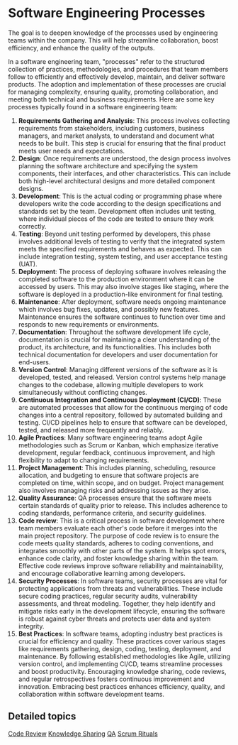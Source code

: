 # Software Engineering Processes

The goal is to deepen knowledge of the processes used by engineering teams within the company. This will help streamline collaboration, boost efficiency, and enhance the quality of the outputs.

In a software engineering team, "processes" refer to the structured collection of practices, methodologies, and procedures that team members follow to efficiently and effectively develop, maintain, and deliver software products. The adoption and implementation of these processes are crucial for managing complexity, ensuring quality, promoting collaboration, and meeting both technical and business requirements. Here are some key processes typically found in a software engineering team:

1. **Requirements Gathering and Analysis**: This process involves collecting requirements from stakeholders, including customers, business managers, and market analysts, to understand and document what needs to be built. This step is crucial for ensuring that the final product meets user needs and expectations.
2. **Design**: Once requirements are understood, the design process involves planning the software architecture and specifying the system components, their interfaces, and other characteristics. This can include both high-level architectural designs and more detailed component designs.
3. **Development**: This is the actual coding or programming phase where developers write the code according to the design specifications and standards set by the team. Development often includes unit testing, where individual pieces of the code are tested to ensure they work correctly.
4. **Testing**: Beyond unit testing performed by developers, this phase involves additional levels of testing to verify that the integrated system meets the specified requirements and behaves as expected. This can include integration testing, system testing, and user acceptance testing (UAT).
5. **Deployment**: The process of deploying software involves releasing the completed software to the production environment where it can be accessed by users. This may also involve stages like staging, where the software is deployed in a production-like environment for final testing.
6. **Maintenance**: After deployment, software needs ongoing maintenance which involves bug fixes, updates, and possibly new features. Maintenance ensures the software continues to function over time and responds to new requirements or environments.
7. **Documentation**: Throughout the software development life cycle, documentation is crucial for maintaining a clear understanding of the product, its architecture, and its functionalities. This includes both technical documentation for developers and user documentation for end-users.
8. **Version Control**: Managing different versions of the software as it is developed, tested, and released. Version control systems help manage changes to the codebase, allowing multiple developers to work simultaneously without conflicting changes.
9. **Continuous Integration and Continuous Deployment (CI/CD)**: These are automated processes that allow for the continuous merging of code changes into a central repository, followed by automated building and testing. CI/CD pipelines help to ensure that software can be developed, tested, and released more frequently and reliably.
10. **Agile Practices**: Many software engineering teams adopt Agile methodologies such as Scrum or Kanban, which emphasize iterative development, regular feedback, continuous improvement, and high flexibility to adapt to changing requirements.
11. **Project Management**: This includes planning, scheduling, resource allocation, and budgeting to ensure that software projects are completed on time, within scope, and on budget. Project management also involves managing risks and addressing issues as they arise.
12. **Quality Assurance**: QA processes ensure that the software meets certain standards of quality prior to release. This includes adherence to coding standards, performance criteria, and security guidelines.
13. **Code review**: This is a critical process in software development where team members evaluate each other's code before it merges into the main project repository. The purpose of code review is to ensure the code meets quality standards, adheres to coding conventions, and integrates smoothly with other parts of the system. It helps spot errors, enhance code clarity, and foster knowledge sharing within the team. Effective code reviews improve software reliability and maintainability, and encourage collaborative learning among developers.
14. **Security Processes**: In software teams, security processes are vital for protecting applications from threats and vulnerabilities. These include secure coding practices, regular security audits, vulnerability assessments, and threat modeling. Together, they help identify and mitigate risks early in the development lifecycle, ensuring the software is robust against cyber threats and protects user data and system integrity.
15. **Best Practices**: In software teams, adopting industry best practices is crucial for efficiency and quality. These practices cover various stages like requirements gathering, design, coding, testing, deployment, and maintenance. By following established methodologies like Agile, utilizing version control, and implementing CI/CD, teams streamline processes and boost productivity. Encouraging knowledge sharing, code reviews, and regular retrospectives fosters continuous improvement and innovation. Embracing best practices enhances efficiency, quality, and collaboration within software development teams.


## Detailed topics
[Code Review](code-review.md)
[Knowledge Sharing](knowledge-sharing.md)
[QA](qa.md)
[Scrum Rituals](scrum.md)